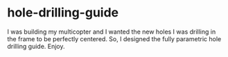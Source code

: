 # hole-drilling-guide
I was building my multicopter and I wanted the new holes I was drilling in the frame to be perfectly centered. So, I designed the fully parametric hole drilling guide. Enjoy.
